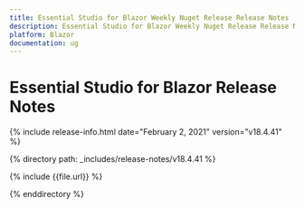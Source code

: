 ```yaml
---
title: Essential Studio for Blazor Weekly Nuget Release Release Notes  
description: Essential Studio for Blazor Weekly Nuget Release Release Notes  
platform: Blazor
documentation: ug
---
```


# Essential Studio for Blazor  Release Notes  

{% include release-info.html date="February 2, 2021"  version="v18.4.41" %} 

{% directory path: _includes/release-notes/v18.4.41 %}

{% include {{file.url}} %}

{% enddirectory %}
